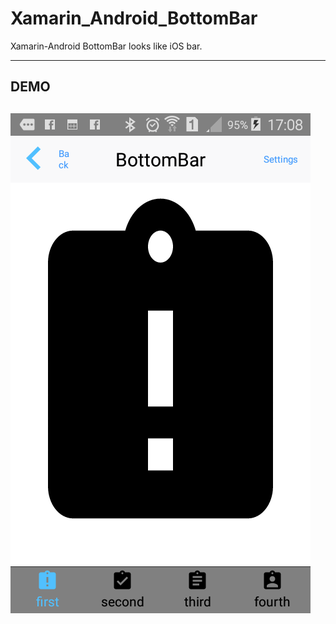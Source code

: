 # Xamarin_Android_BottomBar

Xamarin-Android BottomBar looks like iOS bar.

---
## DEMO

![](https://github.com/dashika/Xamarin_Android_BottomBar/blob/master/img/Screenshot_2017-05-29-17-08-37.png)
---
